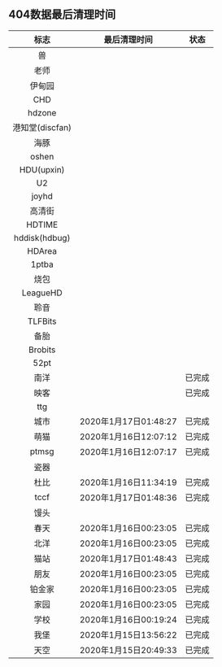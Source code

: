 ## 404数据最后清理时间
|标志 | 最后清理时间 | 状态 |
| :-: | :-: | ---- |
| 兽 |  |  |
|老师 |  |  |
|伊甸园 |  |  |
|CHD |  |  |
|hdzone |  |  |
|港知堂(discfan) |  |  |
|海豚 |  |  |
|oshen |  |  |
|HDU(upxin) |  |  |
|U2 |  |  |
|joyhd |  |  |
|高清街 |  |  |
|HDTIME |  |  |
|hddisk(hdbug) |  |  |
|HDArea |  |  |
|1ptba |  |  |
|烧包 |  |  |
|LeagueHD |  |  |
|聆音 |  |  |
|TLFBits |  |  |
|备胎 |  |  |
|Brobits |  |  |
|52pt |  |  |
| 南洋 |  | 已完成 |
|映客 |  | 已完成 |
|  ttg   |  |  |
|城市 | 2020年1月17日01:48:27 | 已完成 |
|萌猫 | 2020年1月16日12:07:12 | 已完成 |
|ptmsg | 2020年1月16日12:07:17 | 已完成 |
|瓷器 |  |  |
|杜比 | 2020年1月16日11:34:19 | 已完成 |
|tccf | 2020年1月17日01:48:36 | 已完成 |
|馒头 |  |  |
|春天 | 2020年1月16日00:23:05 | 已完成 |
|北洋 | 2020年1月16日00:23:05 | 已完成 |
|猫站 | 2020年1月17日01:48:43 | 已完成 |
|朋友 | 2020年1月16日00:23:05 | 已完成 |
|铂金家 | 2020年1月16日00:23:05 | 已完成 |
|家园 | 2020年1月16日00:23:05 | 已完成 |
|学校 | 2020年1月16日00:19:24 | 已完成 |
| 我堡 | 2020年1月15日13:56:22 | 已完成 |
| 天空 | 2020年1月15日20:49:33 | 已完成 |

